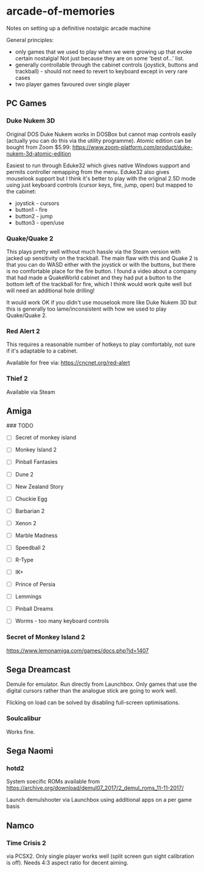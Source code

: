 # arcade-of-memories
Notes on setting up a definitive nostalgic arcade machine

General principles:

  * only games that we used to play when we were growing up that evoke certain nostalgia! Not just because they are on some 'best of...' list.
  * generally controllable through the cabinet controls (joystick, buttons and trackball) - should not need to revert to keyboard except in very rare cases
  * two player games favoured over single player

## PC Games

### Duke Nukem 3D

Original DOS Duke Nukem works in DOSBox but cannot map controls easily (actually you can do this via the utility programme). Atomic edition can be bought from Zoom $5.99: https://www.zoom-platform.com/product/duke-nukem-3d-atomic-edition

Easiest to run through Eduke32 which gives native Windows support and permits controller remapping from the menu. Eduke32 also gives mouselook support but I think it's better to play with the original 2.5D mode using just keyboard controls (cursor keys, fire, jump, open) but mapped to the cabinet:

  * joystick - cursors
  * button1 - fire
  * button2 - jump
  * button3 - open/use

### Quake/Quake 2

This plays pretty well without much hassle via the Steam version with jacked up sensitivity on the trackball. The main flaw with this and Quake 2 is that you can do WASD either with the joystick or with the buttons, but there is no comfortable place for the fire button. I found a video about a company that had made a QuakeWorld cabinet and they had put a button to the bottom left of the trackball for fire, which I think would work quite well but will need an additional hole drilling!

It would work OK if you didn't use mouselook more like Duke Nukem 3D but this is generally too lame/inconsistent with how we used to play Quake/Quake 2.

### Red Alert 2

This requires a reasonable number of hotkeys to play comfortably, not sure if it's adaptable to a cabinet.

Available for free via: 
https://cncnet.org/red-alert


### Thief 2

Available via Steam

## Amiga

### TODO

- [ ] Secret of monkey island
- [ ] Monkey Island 2
- [ ] Pinball Fantasies
- [ ] Dune 2
- [ ] New Zealand Story
- [ ] Chuckie Egg

- [ ] Barbarian 2
- [ ] Xenon 2
- [ ] Marble Madness
- [ ] Speedball 2
- [ ] R-Type
- [ ] IK+
- [ ] Prince of Persia
- [ ] Lemmings
- [ ] Pinball Dreams
- [ ] Worms - too many keyboard controls

### Secret of Monkey Island 2

https://www.lemonamiga.com/games/docs.php?id=1407

## Sega Dreamcast

Demule for emulator. Run directly from Launchbox. Only games that use the digital cursors rather than the analogue stick are going to work well.

Flicking on load can be solved by disabling full-screen optimisations.

### Soulcalibur

Works fine.

## Sega Naomi

### hotd2

System soecific ROMs available from https://archive.org/download/demul07_2017/2_demul_roms_11-11-2017/

Launch demulshooter via Launchbox using additional apps on a per game basis

## Namco

### Time Crisis 2

via PCSX2. Only single player works well (split screen gun sight calibration is off). Needs 4:3 aspect ratio for decent aiming.






